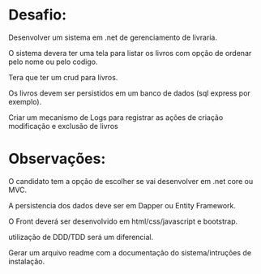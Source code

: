 # Desafio:

Desenvolver um sistema em .net de gerenciamento de livraria.

O sistema devera ter uma tela para listar os livros com opção de ordenar pelo nome ou pelo codigo.

Tera que ter um crud para livros.

Os livros devem ser persistidos em um banco de dados (sql express por exemplo).

Criar um mecanismo de Logs para registrar as ações de criação modificação e exclusão de livros

# Observações:

O candidato tem a opção de escolher se vai desenvolver em .net core ou MVC.

A persistencia dos dados deve ser em Dapper ou Entity Framework.

O Front deverá ser desenvolvido em html/css/javascript e bootstrap.

utilização de DDD/TDD será um diferencial.

Gerar um arquivo readme com a documentação do sistema/intruções de instalação.
